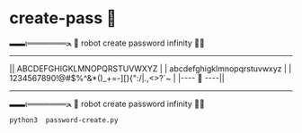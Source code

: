 # create-pass 👾
▬▬ι═══════ﺤ
🤖 robot create password infinity 🕵🏻
________________________________________________
||         ABCDEFGHIGKLMNOPQRSTUVWXYZ           |
|         abcdefghigklmnopqrstuvwxyz           |
|   1234567890!@#$%^&*()_+=-][}{":/|\.,<>?`~   |
|---- 🔑 ----||
________________________________________________
▬▬ι═══════ﺤ
🤖 robot create password infinity 🕵🏻

<!--START_SECTION:waka-->
```
python3  password-create.py
```
<!--END_SECTION:waka-->
